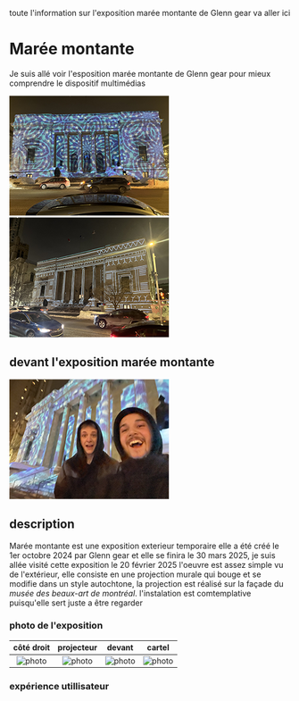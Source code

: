 toute l'information sur l'exposition marée montante de Glenn gear va aller ici


# Marée montante

Je suis allé voir l'esposition marée montante de Glenn gear pour mieux comprendre le dispositif multimédias

 ![photo](media/enssemble_glenn_gear_LB.png) ![photo](media/devant_de_cote_glenn_gear_LB.png)

## devant l'exposition marée montante

![photo](media/devant_glenn_gear_LB.png)

## description

Marée montante est une exposition exterieur temporaire elle a été créé le 1er octobre 2024 par Glenn gear et elle se finira le 30 mars 2025, je suis allée visité cette exposition le 20 février 2025 l'oeuvre est assez simple vu de l'extérieur, elle consiste en une projection murale qui bouge et se modifie dans un style autochtone, la projection est réalisé sur la façade du *musée des beaux-art de montréal*. l'instalation est comtemplative puisqu'elle sert juste a être regarder

### photo de l'exposition

côté droit  |  projecteur |  devant  |  cartel  
:-------------------------:|:-------------------------:|:-------------------------:|:-------------------------:
![photo](medias/cote_droit_glenn_gear_LB.png)|![photo](medias/projecteur_05_glenn_gear_LB.png)|![photo](medias/devant_proche_glenn_gear_LB.png)|![photo](medias/affiche_glenn_gear_LB.png)


### expérience utillisateur 



